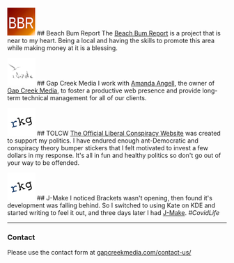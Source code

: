 

![image](bbr-logo-64.png) ## Beach Bum Report
The [Beach Bum Report](https://beachbumreport.com) is a project that is near to my heart. Being a local and having the skills to promote this area while making money at it is a blessing.




![image](logo-dark-64x64.png) ## Gap Creek Media
I work with [Amanda Angell](https://amanda.world), the owner of [Gap Creek Media](https://gapcreekmedia.com), to foster a productive web presence and provide long-term technical management for all of our clients.




![image](rkg_logo_64x64.jpg) ## TOLCW
[The Official Liberal Conspiracy Website](https://theofficialliberalconspiracywebsite.com/) was created to support my politics. I have endured enough ant-Democratic and conspiracy theory bumper stickers that I felt motivated to invest a few dollars in my response. It's all in fun and healthy politics so don't go out of your way to be offended.




![image](rkg_logo_64x64.jpg) ## J-Make
I noticed Brackets wasn't opening, then found it's development was falling behind. So I switched to using Kate on KDE and started writing to feel it out, and three days later I had [J-Make](https://richardkentgates.github.io/j-make/). *#CovidLife*

---

### Contact

Please use the contact form at [gapcreekmedia.com/contact-us/](https://gapcreekmedia.com/contact-us/)
